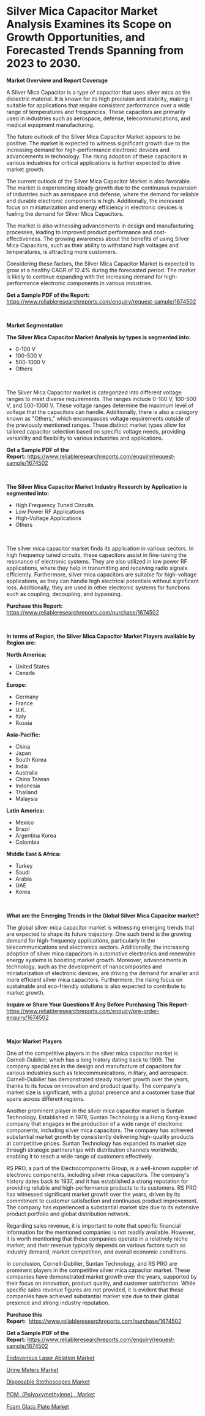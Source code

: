 <p><h1>Silver Mica Capacitor Market Analysis Examines its Scope on Growth Opportunities, and Forecasted Trends Spanning from 2023 to 2030.</h1></p><p><strong>Market Overview and Report Coverage</strong></p>
<p><p>A Silver Mica Capacitor is a type of capacitor that uses silver mica as the dielectric material. It is known for its high precision and stability, making it suitable for applications that require consistent performance over a wide range of temperatures and frequencies. These capacitors are primarily used in industries such as aerospace, defense, telecommunications, and medical equipment manufacturing.</p><p>The future outlook of the Silver Mica Capacitor Market appears to be positive. The market is expected to witness significant growth due to the increasing demand for high-performance electronic devices and advancements in technology. The rising adoption of these capacitors in various industries for critical applications is further expected to drive market growth.</p><p>The current outlook of the Silver Mica Capacitor Market is also favorable. The market is experiencing steady growth due to the continuous expansion of industries such as aerospace and defense, where the demand for reliable and durable electronic components is high. Additionally, the increased focus on miniaturization and energy efficiency in electronic devices is fueling the demand for Silver Mica Capacitors.</p><p>The market is also witnessing advancements in design and manufacturing processes, leading to improved product performance and cost-effectiveness. The growing awareness about the benefits of using Silver Mica Capacitors, such as their ability to withstand high voltages and temperatures, is attracting more customers.</p><p>Considering these factors, the Silver Mica Capacitor Market is expected to grow at a healthy CAGR of 12.4% during the forecasted period. The market is likely to continue expanding with the increasing demand for high-performance electronic components in various industries.</p></p>
<p><strong>Get a Sample PDF of the Report:</strong> <a href="https://www.reliableresearchreports.com/enquiry/request-sample/1674502">https://www.reliableresearchreports.com/enquiry/request-sample/1674502</a></p>
<p>&nbsp;</p>
<p><strong>Market Segmentation</strong></p>
<p><strong>The Silver Mica Capacitor Market Analysis by types is segmented into:</strong></p>
<p><ul><li>0-100 V</li><li>100-500 V</li><li>500-1000 V</li><li>Others</li></ul></p>
<p>&nbsp;</p>
<p><p>The Silver Mica Capacitor market is categorized into different voltage ranges to meet diverse requirements. The ranges include 0-100 V, 100-500 V, and 500-1000 V. These voltage ranges determine the maximum level of voltage that the capacitors can handle. Additionally, there is also a category known as "Others," which encompasses voltage requirements outside of the previously mentioned ranges. These distinct market types allow for tailored capacitor selection based on specific voltage needs, providing versatility and flexibility to various industries and applications.</p></p>
<p><strong>Get a Sample PDF of the Report:</strong>&nbsp;<a href="https://www.reliableresearchreports.com/enquiry/request-sample/1674502">https://www.reliableresearchreports.com/enquiry/request-sample/1674502</a></p>
<p>&nbsp;</p>
<p><strong>The Silver Mica Capacitor Market Industry Research by Application is segmented into:</strong></p>
<p><ul><li>High Frequency Tuned Circuits</li><li>Low Power RF Applications</li><li>High-Voltage Applications</li><li>Others</li></ul></p>
<p>&nbsp;</p>
<p><p>The silver mica capacitor market finds its application in various sectors. In high frequency tuned circuits, these capacitors assist in fine-tuning the resonance of electronic systems. They are also utilized in low power RF applications, where they help in transmitting and receiving radio signals efficiently. Furthermore, silver mica capacitors are suitable for high-voltage applications, as they can handle high electrical potentials without significant loss. Additionally, they are used in other electronic systems for functions such as coupling, decoupling, and bypassing.</p></p>
<p><strong>Purchase this Report:</strong>&nbsp; <a href="https://www.reliableresearchreports.com/purchase/1674502">https://www.reliableresearchreports.com/purchase/1674502</a></p>
<p>&nbsp;</p>
<p><strong>In terms of Region, the Silver Mica Capacitor Market Players available by Region are:</strong></p>
<p>
    <p> <strong> North America: </strong>
        <ul>
            <li>United States</li>
            <li>Canada</li>
        </ul>
        </p> 
    <p> <strong> Europe: </strong>
        <ul>
            <li>Germany</li>
            <li>France</li>
            <li>U.K.</li>
            <li>Italy</li>
            <li>Russia</li>
        </ul>
        </p> 
    <p> <strong> Asia-Pacific: </strong>
        <ul>
            <li>China</li>
            <li>Japan</li>
            <li>South Korea</li>
            <li>India</li>
            <li>Australia</li>
            <li>China Taiwan</li>
            <li>Indonesia</li>
            <li>Thailand</li>
            <li>Malaysia</li>
        </ul>
        </p> 
    <p> <strong> Latin America: </strong>
        <ul>
            <li>Mexico</li>
            <li>Brazil</li>
            <li>Argentina Korea</li>
            <li>Colombia</li>
        </ul>
        </p> 
    <p> <strong> Middle East & Africa: </strong>
        <ul>
            <li>Turkey</li>
            <li>Saudi</li>
            <li>Arabia</li>
            <li>UAE</li>
            <li>Korea</li>
        </ul>
    </p>
    </p>
<p>&nbsp;</p>
<p><strong>What are the Emerging Trends in the Global Silver Mica Capacitor market?</strong></p>
<p><p>The global silver mica capacitor market is witnessing emerging trends that are expected to shape its future trajectory. One such trend is the growing demand for high-frequency applications, particularly in the telecommunications and electronics sectors. Additionally, the increasing adoption of silver mica capacitors in automotive electronics and renewable energy systems is boosting market growth. Moreover, advancements in technology, such as the development of nanocomposites and miniaturization of electronic devices, are driving the demand for smaller and more efficient silver mica capacitors. Furthermore, the rising focus on sustainable and eco-friendly solutions is also expected to contribute to market growth.</p></p>
<p><strong>Inquire or Share Your Questions If Any Before Purchasing This Report</strong>- <a href="https://www.reliableresearchreports.com/enquiry/pre-order-enquiry/1674502">https://www.reliableresearchreports.com/enquiry/pre-order-enquiry/1674502</a></p>
<p>&nbsp;</p>
<p><strong>Major Market Players</strong></p>
<p><p>One of the competitive players in the silver mica capacitor market is Cornell-Dubilier, which has a long history dating back to 1909. The company specializes in the design and manufacture of capacitors for various industries such as telecommunications, military, and aerospace. Cornell-Dubilier has demonstrated steady market growth over the years, thanks to its focus on innovation and product quality. The company's market size is significant, with a global presence and a customer base that spans across different regions.</p><p>Another prominent player in the silver mica capacitor market is Suntan Technology. Established in 1978, Suntan Technology is a Hong Kong-based company that engages in the production of a wide range of electronic components, including silver mica capacitors. The company has achieved substantial market growth by consistently delivering high-quality products at competitive prices. Suntan Technology has expanded its market size through strategic partnerships with distribution channels worldwide, enabling it to reach a wide range of customers effectively.</p><p>RS PRO, a part of the Electrocomponents Group, is a well-known supplier of electronic components, including silver mica capacitors. The company's history dates back to 1937, and it has established a strong reputation for providing reliable and high-performance products to its customers. RS PRO has witnessed significant market growth over the years, driven by its commitment to customer satisfaction and continuous product improvement. The company has experienced a substantial market size due to its extensive product portfolio and global distribution network.</p><p>Regarding sales revenue, it is important to note that specific financial information for the mentioned companies is not readily available. However, it is worth mentioning that these companies operate in a relatively niche market, and their revenue typically depends on various factors such as industry demand, market competition, and overall economic conditions.</p><p>In conclusion, Cornell-Dubilier, Suntan Technology, and RS PRO are prominent players in the competitive silver mica capacitor market. These companies have demonstrated market growth over the years, supported by their focus on innovation, product quality, and customer satisfaction. While specific sales revenue figures are not provided, it is evident that these companies have achieved substantial market size due to their global presence and strong industry reputation.</p></p>
<p><strong>Purchase this Report:</strong>&nbsp;&nbsp;<a href="https://www.reliableresearchreports.com/purchase/1674502">https://www.reliableresearchreports.com/purchase/1674502</a></p>
<p></p>
<p><strong>Get a Sample PDF of the Report:</strong>&nbsp;<a href="https://www.reliableresearchreports.com/enquiry/request-sample/1674502">https://www.reliableresearchreports.com/enquiry/request-sample/1674502</a></p>
<p><p><a href="https://www.linkedin.com/pulse/endovenous-laser-ablation-market-insights-players-0qr2f/">Endovenous Laser Ablation Market</a></p><p><a href="https://www.linkedin.com/pulse/decoding-urine-meters-market-deep-dive-latest-trends-segmentation-ye9sf/">Urine Meters Market</a></p><p><a href="https://www.linkedin.com/pulse/disposable-stethoscopes-market-insights-players-forecast-x04af/">Disposable Stethoscopes Market</a></p><p><a href="https://medium.com/@danesanford_55006/pom-polyoxymethylene-market-insight-market-trends-growth-forecasted-from-2023-to-2030-eee6b3f2ca0f">POM（Polyoxymethylene） Market</a></p><p><a href="https://medium.com/@ollierippin/foam-glass-plate-market-insight-market-trends-growth-forecasted-from-2023-to-2030-7f8339ac6db6">Foam Glass Plate Market</a></p></p>